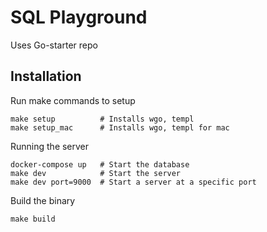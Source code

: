 # SQL Playground

Uses Go-starter repo

## Installation

Run make commands to setup 

```
make setup          # Installs wgo, templ
make setup_mac      # Installs wgo, templ for mac
```

Running the server
```
docker-compose up   # Start the database
make dev            # Start the server
make dev port=9000  # Start a server at a specific port
```

Build the binary
```
make build
```